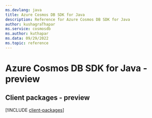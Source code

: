 ```yaml
---
ms.devlang: java
title: Azure Cosmos DB SDK for Java
description: Reference for Azure Cosmos DB SDK for Java
author: kushagraThapar
ms.service: cosmosdb
ms.author: kuthapar
ms.data: 09/29/2022
ms.topic: reference
---
```

# Azure Cosmos DB SDK for Java - preview

## Client packages - preview
[!INCLUDE [client-packages](cosmos-db-client-index.md)]